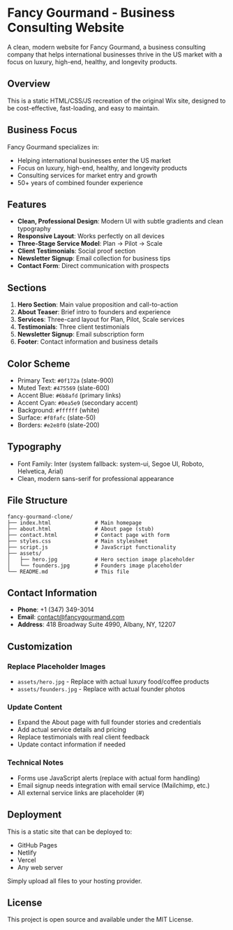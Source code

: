 # Fancy Gourmand - Business Consulting Website

A clean, modern website for Fancy Gourmand, a business consulting company that helps international businesses thrive in the US market with a focus on luxury, high-end, healthy, and longevity products.

## Overview

This is a static HTML/CSS/JS recreation of the original Wix site, designed to be cost-effective, fast-loading, and easy to maintain.

## Business Focus

Fancy Gourmand specializes in:
- Helping international businesses enter the US market
- Focus on luxury, high-end, healthy, and longevity products
- Consulting services for market entry and growth
- 50+ years of combined founder experience

## Features

- **Clean, Professional Design**: Modern UI with subtle gradients and clean typography
- **Responsive Layout**: Works perfectly on all devices
- **Three-Stage Service Model**: Plan → Pilot → Scale
- **Client Testimonials**: Social proof section
- **Newsletter Signup**: Email collection for business tips
- **Contact Form**: Direct communication with prospects

## Sections

1. **Hero Section**: Main value proposition and call-to-action
2. **About Teaser**: Brief intro to founders and experience
3. **Services**: Three-card layout for Plan, Pilot, Scale services
4. **Testimonials**: Three client testimonials
5. **Newsletter Signup**: Email subscription form
6. **Footer**: Contact information and business details

## Color Scheme

- Primary Text: `#0f172a` (slate-900)
- Muted Text: `#475569` (slate-600)  
- Accent Blue: `#6b8afd` (primary links)
- Accent Cyan: `#0ea5e9` (secondary accent)
- Background: `#ffffff` (white)
- Surface: `#f8fafc` (slate-50)
- Borders: `#e2e8f0` (slate-200)

## Typography

- Font Family: Inter (system fallback: system-ui, Segoe UI, Roboto, Helvetica, Arial)
- Clean, modern sans-serif for professional appearance

## File Structure

```
fancy-gourmand-clone/
├── index.html              # Main homepage
├── about.html              # About page (stub)
├── contact.html            # Contact page with form
├── styles.css              # Main stylesheet
├── script.js               # JavaScript functionality
├── assets/
│   ├── hero.jpg            # Hero section image placeholder
│   └── founders.jpg        # Founders image placeholder
└── README.md               # This file
```

## Contact Information

- **Phone**: +1 (347) 349-3014
- **Email**: contact@fancygourmand.com  
- **Address**: 418 Broadway Suite 4990, Albany, NY, 12207

## Customization

### Replace Placeholder Images
- `assets/hero.jpg` - Replace with actual luxury food/coffee products
- `assets/founders.jpg` - Replace with actual founder photos

### Update Content
- Expand the About page with full founder stories and credentials
- Add actual service details and pricing
- Replace testimonials with real client feedback
- Update contact information if needed

### Technical Notes
- Forms use JavaScript alerts (replace with actual form handling)
- Email signup needs integration with email service (Mailchimp, etc.)
- All external service links are placeholder (#)

## Deployment

This is a static site that can be deployed to:
- GitHub Pages
- Netlify  
- Vercel
- Any web server

Simply upload all files to your hosting provider.

## License

This project is open source and available under the MIT License.